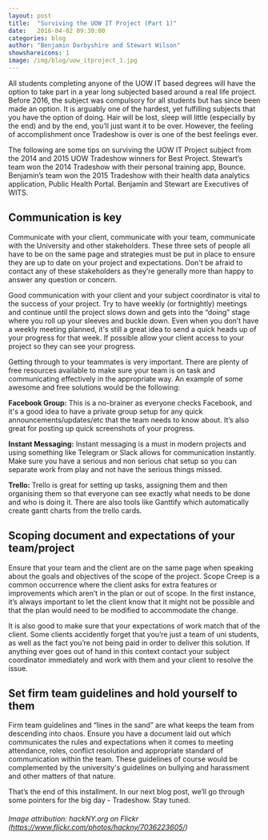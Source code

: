 ```yaml
---
layout: post
title:  "Surviving the UOW IT Project (Part 1)"
date:   2016-04-02 09:30:00
categories: blog
author: "Benjamin Darbyshire and Stewart Wilson"
showshareicons: 1
image: /img/blog/uow_itproject_1.jpg
---
```

All students completing anyone of the UOW IT based degrees will have the option to take part in a year long subjected based around a real life project. Before 2016, the subject was compulsory for all students but has since been made an option. It is arguably one of the hardest, yet fulfilling subjects that you have the option of doing. Hair will be lost, sleep will little (especially by the end) and by the end, you’ll just want it to be over. However, the feeling of accomplishment once Tradeshow is over is one of the best feelings ever.

The following are some tips on surviving the UOW IT Project subject from the 2014 and 2015 UOW Tradeshow winners for Best Project. Stewart’s team won the 2014 Tradeshow with their personal training app, Bounce. Benjamin’s team won the 2015 Tradeshow with their health data analytics application, Public Health Portal. Benjamin and Stewart are Executives of WITS.

Communication is key
------------------

Communicate with your client, communicate with your team, communicate with the University and other stakeholders. These three sets of people all have to be on the same page and strategies must be put in place to ensure they are up to date on your project and expectations. Don't be afraid to contact any of these stakeholders as they’re generally more than happy to answer any question or concern. 

Good communication with your client and your subject coordinator is vital to the success of your project. Try to have weekly (or fortnightly) meetings and continue until the project slows down and gets into the “doing” stage where you roll up your sleeves and buckle down. Even when you don’t have a weekly meeting planned, it's still a great idea to send a quick heads up of your progress for that week. If possible allow your client access to your project so they can see your progress.

Getting through to your teammates is very important. There are plenty of free resources available to make sure your team is on task and communicating effectively in the appropriate way. An example of some awesome and free solutions would be the following: 

**Facebook Group:** This is a no-brainer as everyone checks Facebook, and it's a good idea to have a private group setup for any quick announcements/updates/etc that the team needs to know about. It’s also great for posting up quick screenshots of your progress.

**Instant Messaging:** Instant messaging is a must in modern projects and using something like Telegram or Slack allows for communication instantly. Make sure you have a serious and non serious chat setup so you can separate work from play and not have the serious things missed.  

**Trello:** Trello is great for setting up tasks, assigning them and then organising them so that everyone can see exactly what needs to be done and who is doing it. There are also tools like Ganttify which automatically create gantt charts from the trello cards. 


Scoping document and expectations of your team/project
------------------
Ensure that your team and the client are on the same page when speaking about the goals and objectives of the scope of the project. Scope Creep is a common occurrence where the client asks for extra features or improvements which aren’t in the plan or out of scope. In the first instance, it’s always important to let the client know that it might not be possible and that the plan would need to be modified to accommodate the change.

It is also good to make sure that your expectations of work match that of the client. Some clients accidently forget that you’re just a team of uni students, as well as the fact you’re not being paid in order to deliver this solution. If anything ever goes out of hand in this context contact your subject coordinator immediately and work with them and your client to resolve the issue. 

Set firm team guidelines and hold yourself to them
------------------

Firm team guidelines and “lines in the sand” are what keeps the team from descending into chaos. Ensure you have a document laid out which communicates the rules and expectations when it comes to meeting attendance, roles, conflict resolution and appropriate standard of communication within the team. These guidelines of course would be complemented by the university's guidelines on bullying and harassment and other matters of that nature. 

That’s the end of this installment. In our next blog post, we’ll go through some pointers for the big day - Tradeshow. Stay tuned.

###### Image attribution: hackNY.org on Flickr (https://www.flickr.com/photos/hackny/7036223605/)

